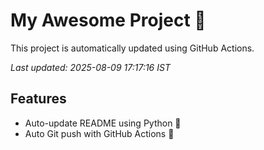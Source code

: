 # My Awesome Project 🚀

This project is automatically updated using GitHub Actions.

_Last updated: 2025-08-09 17:17:16 IST_

## Features
- Auto-update README using Python 🐍
- Auto Git push with GitHub Actions 🤖
